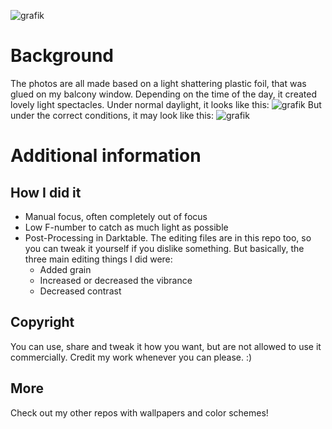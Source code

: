 ![grafik](https://github.com/gluckgluckwasserbauch/wallpaper-the-window-of-dreams/assets/99470494/6a8d18a7-15fd-4541-bde4-5c8e7e0a3f04)

# Background  
The photos are all made based on a light shattering plastic foil, that was glued on my balcony window.
Depending on the time of the day, it created lovely light spectacles. Under normal daylight, it looks like this:
![grafik](https://github.com/gluckgluckwasserbauch/wallpaper-the-window-of-dreams/assets/99470494/9ded5745-db3e-4092-9c4c-205fbc033b02)
But under the correct conditions, it may look like this: ![grafik](https://github.com/gluckgluckwasserbauch/wallpaper-the-window-of-dreams/assets/99470494/a435fd8f-5789-4a47-9836-474ee94274a8)


# Additional information
## How I did it
* Manual focus, often completely out of focus
* Low F-number to catch as much light as possible
* Post-Processing in Darktable. 
The editing files are in this repo too, so you can tweak it yourself if you dislike something. 
But basically, the three main editing things I did were:
    * Added grain
    * Increased or decreased the vibrance
    * Decreased contrast
## Copyright
You can use, share and tweak it how you want, but are not allowed to use it commercially. 
Credit my work whenever you can please. :)
## More
Check out my other repos with wallpapers and color schemes!
